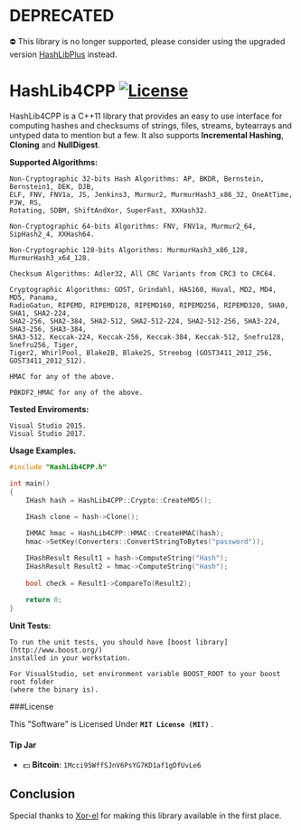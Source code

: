 # DEPRECATED 
⛔️ This library is no longer supported, please consider using the upgraded version [HashLibPlus](https://github.com/ron4fun/HashLibPlus) instead.



# HashLib4CPP [![License](http://img.shields.io/badge/license-MIT-green.svg)](https://github.com/ron4fun/HashLib4CPP/blob/master/LICENSE)
HashLib4CPP is a C++11 library that provides an easy to use interface for computing hashes and checksums of strings, files, streams, bytearrays and untyped data to mention but a few.
It also supports **Incremental Hashing**, **Cloning** and **NullDigest**.

**Supported Algorithms:**

    Non-Cryptographic 32-bits Hash Algorithms: AP, BKDR, Bernstein, Bernstein1, DEK, DJB, 
    ELF, FNV, FNV1a, JS, Jenkins3, Murmur2, MurmurHash3_x86_32, OneAtTime, PJW, RS, 
    Rotating, SDBM, ShiftAndXor, SuperFast, XXHash32.

    Non-Cryptographic 64-bits Algorithms: FNV, FNV1a, Murmur2_64, SipHash2_4, XXHash64.

    Non-Cryptographic 128-bits Algorithms: MurmurHash3_x86_128, MurmurHash3_x64_128. 

    Checksum Algorithms: Adler32, All CRC Variants from CRC3 to CRC64. 

    Cryptographic Algorithms: GOST, Grindahl, HAS160, Haval, MD2, MD4, MD5, Panama, 
    RadioGatun, RIPEMD, RIPEMD128, RIPEMD160, RIPEMD256, RIPEMD320, SHA0, SHA1, SHA2-224,
    SHA2-256, SHA2-384, SHA2-512, SHA2-512-224, SHA2-512-256, SHA3-224, SHA3-256, SHA3-384, 
    SHA3-512, Keccak-224, Keccak-256, Keccak-384, Keccak-512, Snefru128, Snefru256, Tiger,
	Tiger2, WhirlPool, Blake2B, Blake2S, Streebog (GOST3411_2012_256, GOST3411_2012_512).

    HMAC for any of the above.
    
    PBKDF2_HMAC for any of the above.

**Tested Enviroments:**
     
    Visual Studio 2015.
    Visual Studio 2017.

    
**Usage Examples.**

```c++
#include "HashLib4CPP.h"

int main()
{
    IHash hash = HashLib4CPP::Crypto::CreateMD5();
		
    IHash clone = hash->Clone();

    IHMAC hmac = HashLib4CPP::HMAC::CreateHMAC(hash);
    hmac->SetKey(Converters::ConvertStringToBytes("password"));

    IHashResult Result1 = hash->ComputeString("Hash");
    IHashResult Result2 = hmac->ComputeString("Hash");
	
    bool check = Result1->CompareTo(Result2);
    
    return 0;
}
```

 **Unit Tests:**
	
	To run the unit tests, you should have [boost library](http://www.boost.org/) 
	installed in your workstation.
	
	For VisualStudio, set environment variable BOOST_ROOT to your boost root folder 
	(where the binary is).

###License

This "Software" is Licensed Under  **`MIT License (MIT)`** .

#### Tip Jar
* :dollar: **Bitcoin**: `1Mcci95WffSJnV6PsYG7KD1af1gDfUvLe6`


Conclusion
--------------------------------------------------

   Special thanks to [Xor-el](https://github.com/xor-el) for making this library available in the first place.
